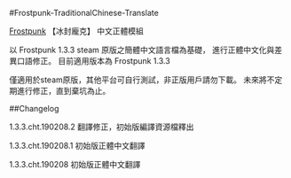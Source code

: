 #Frostpunk-TraditionalChinese-Translate

<a href="https://store.steampowered.com/app/323190/Frostpunk/">Frostpunk</a> 【冰封龐克】 中文正體模組



以 Frostpunk 1.3.3 steam 原版之簡體中文語言檔為基礎，
進行正體中文化與差異口語修正。
目前適用版本為 Frostpunk 1.3.3

僅適用於steam原版，其他平台可自行測試，非正版用戶請勿下載。
未來將不定期進行修正，直到棄坑為止。

##Changelog

1.3.3.cht.190208.2 翻譯修正，初始版編譯資源檔釋出

1.3.3.cht.190208.1 初始版正體中文翻譯

1.3.3.cht.190208 初始版正體中文翻譯
